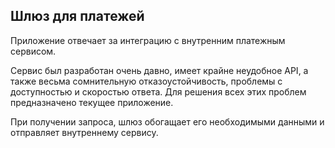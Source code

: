 ## Шлюз для платежей ##

Приложение отвечает за интеграцию с внутренним платежным сервисом. 

Сервис был разработан очень давно, имеет крайне неудобное API, а также весьма сомнительную отказоустойчивость, проблемы с доступностью и скоростью ответа. Для решения всех этих проблем предназначено текущее приложение. 


При получении запроса, шлюз обогащает его необходимыми данными и отправляет внутреннему сервису. 